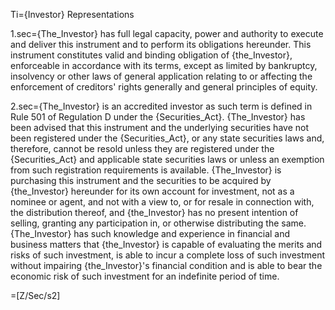 Ti={Investor} Representations

1.sec={The_Investor} has full legal capacity, power and authority to execute and deliver this instrument and to perform its obligations hereunder. This instrument constitutes valid and binding obligation of {the_Investor}, enforceable in accordance with its terms, except as limited by bankruptcy, insolvency or other laws of general application relating to or affecting the enforcement of creditors' rights generally and general principles of equity. 

2.sec={The_Investor} is an accredited investor as such term is defined in Rule 501 of Regulation D under the {Securities_Act}. {The_Investor} has been advised that this instrument and the underlying securities have not been registered under the {Securities_Act}, or any state securities laws and, therefore, cannot be resold unless they are registered under the {Securities_Act} and applicable state securities laws or unless an exemption from such registration requirements is available. {The_Investor} is purchasing this instrument and the securities to be acquired by {the_Investor} hereunder for its own account for investment, not as a nominee or agent, and not with a view to, or for resale in connection with, the distribution thereof, and {the_Investor} has no present intention of selling, granting any participation in, or otherwise distributing the same. {The_Investor} has such knowledge and experience in financial and business matters that {the_Investor} is capable of evaluating the merits and risks of such investment, is able to incur a complete loss of such investment without impairing {the_Investor}'s financial condition and is able to bear the economic risk of such investment for an indefinite period of time. 

=[Z/Sec/s2]